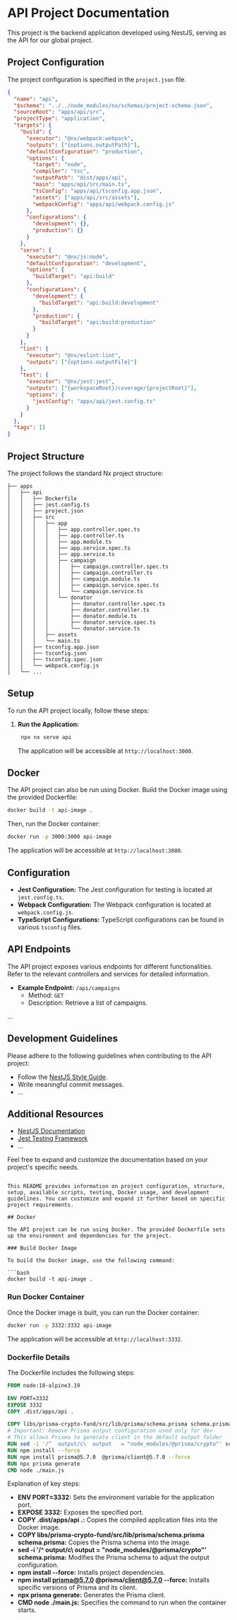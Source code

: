 # API Project Documentation

This project is the backend application developed using NestJS, serving as the API for our global project.

## Project Configuration

The project configuration is specified in the `project.json` file.

```json
{
  "name": "api",
  "$schema": "../../node_modules/nx/schemas/project-schema.json",
  "sourceRoot": "apps/api/src",
  "projectType": "application",
  "targets": {
    "build": {
      "executor": "@nx/webpack:webpack",
      "outputs": ["{options.outputPath}"],
      "defaultConfiguration": "production",
      "options": {
        "target": "node",
        "compiler": "tsc",
        "outputPath": "dist/apps/api",
        "main": "apps/api/src/main.ts",
        "tsConfig": "apps/api/tsconfig.app.json",
        "assets": ["apps/api/src/assets"],
        "webpackConfig": "apps/api/webpack.config.js"
      },
      "configurations": {
        "development": {},
        "production": {}
      }
    },
    "serve": {
      "executor": "@nx/js:node",
      "defaultConfiguration": "development",
      "options": {
        "buildTarget": "api:build"
      },
      "configurations": {
        "development": {
          "buildTarget": "api:build:development"
        },
        "production": {
          "buildTarget": "api:build:production"
        }
      }
    },
    "lint": {
      "executor": "@nx/eslint:lint",
      "outputs": ["{options.outputFile}"]
    },
    "test": {
      "executor": "@nx/jest:jest",
      "outputs": ["{workspaceRoot}/coverage/{projectRoot}"],
      "options": {
        "jestConfig": "apps/api/jest.config.ts"
      }
    }
  },
  "tags": []
}
```

## Project Structure

The project follows the standard Nx project structure:

```
├── apps
│   ├── api
│   │   ├── Dockerfile
│   │   ├── jest.config.ts
│   │   ├── project.json
│   │   ├── src
│   │   │   ├── app
│   │   │   │   ├── app.controller.spec.ts
│   │   │   │   ├── app.controller.ts
│   │   │   │   ├── app.module.ts
│   │   │   │   ├── app.service.spec.ts
│   │   │   │   ├── app.service.ts
│   │   │   │   ├── campaign
│   │   │   │   │   ├── campaign.controller.spec.ts
│   │   │   │   │   ├── campaign.controller.ts
│   │   │   │   │   ├── campaign.module.ts
│   │   │   │   │   ├── campaign.service.spec.ts
│   │   │   │   │   └── campaign.service.ts
│   │   │   │   └── donator
│   │   │   │       ├── donator.controller.spec.ts
│   │   │   │       ├── donator.controller.ts
│   │   │   │       ├── donator.module.ts
│   │   │   │       ├── donator.service.spec.ts
│   │   │   │       └── donator.service.ts
│   │   │   ├── assets
│   │   │   └── main.ts
│   │   ├── tsconfig.app.json
│   │   ├── tsconfig.json
│   │   ├── tsconfig.spec.json
│   │   └── webpack.config.js
│   └── ...
```

## Setup

To run the API project locally, follow these steps:

1. **Run the Application:**
   ```bash
    npx nx serve api
   ```
   The application will be accessible at `http://localhost:3000`.

<!-- ## Testing

To run tests for the API project, use the following command:

```bash
npm test
``` -->

<!-- For more details on testing configurations, refer to the `jest.config.ts` file. -->

## Docker

The API project can also be run using Docker. Build the Docker image using the provided Dockerfile:

```bash
docker build -t api-image .
```

Then, run the Docker container:

```bash
docker run -p 3000:3000 api-image
```

The application will be accessible at `http://localhost:3000`.

## Configuration

- **Jest Configuration:** The Jest configuration for testing is located at `jest.config.ts`.
- **Webpack Configuration:** The Webpack configuration is located at `webpack.config.js`.
- **TypeScript Configurations:** TypeScript configurations can be found in various `tsconfig` files.

## API Endpoints

The API project exposes various endpoints for different functionalities. Refer to the relevant controllers and services for detailed information.

- **Example Endpoint:** `/api/campaigns`
  - Method: `GET`
  - Description: Retrieve a list of campaigns.

...

## Development Guidelines

Please adhere to the following guidelines when contributing to the API project:

- Follow the [NestJS Style Guide](https://docs.nestjs.com/styleguide).
- Write meaningful commit messages.
- ...

## Additional Resources

- [NestJS Documentation](https://docs.nestjs.com/)
- [Jest Testing Framework](https://jestjs.io/)
- ...

Feel free to expand and customize the documentation based on your project's specific needs.

````

This README provides information on project configuration, structure, setup, available scripts, testing, Docker usage, and development guidelines. You can customize and expand it further based on specific project requirements.

## Docker

The API project can be run using Docker. The provided Dockerfile sets up the environment and dependencies for the project.

### Build Docker Image

To build the Docker image, use the following command:

```bash
docker build -t api-image .
````

### Run Docker Container

Once the Docker image is built, you can run the Docker container:

```bash
docker run -p 3332:3332 api-image
```

The application will be accessible at `http://localhost:3332`.

### Dockerfile Details

The Dockerfile includes the following steps:

```dockerfile
FROM node:18-alpine3.19

ENV PORT=3332
EXPOSE 3332
COPY .dist/apps/api .

COPY libs/prisma-crypto-fund/src/lib/prisma/schema.prisma schema.prisma
# Important: Remove Prisma output configuration used only for dev
# This allows Prisma to generate client in the default output folder
RUN sed -i '/^  output/c\  output   = "node_modules/@prisma/crypto"' schema.prisma
RUN npm install --force
RUN npm install prisma@5.7.0  @prisma/client@5.7.0 --force
RUN npx prisma generate
CMD node ./main.js
```

Explanation of key steps:

- **ENV PORT=3332:** Sets the environment variable for the application port.
- **EXPOSE 3332:** Exposes the specified port.
- **COPY .dist/apps/api .:** Copies the compiled application files into the Docker image.
- **COPY libs/prisma-crypto-fund/src/lib/prisma/schema.prisma schema.prisma:** Copies the Prisma schema into the image.
- **sed -i '/^ output/c\ output = "node_modules/@prisma/crypto"' schema.prisma:** Modifies the Prisma schema to adjust the output configuration.
- **npm install --force:** Installs project dependencies.
- **npm install prisma@5.7.0 @prisma/client@5.7.0 --force:** Installs specific versions of Prisma and its client.
- **npx prisma generate:** Generates the Prisma client.
- **CMD node ./main.js:** Specifies the command to run when the container starts.
